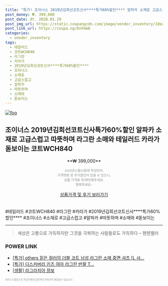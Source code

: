 ```yaml
--- 
title: "특가! 조이너스 2019년김희선코트신사****특가60%할인**** 알파카 소재로 고급스럽고 따뜻..." 
post_money: ₩. 399,000 
post_date: dt. 2020.01.29 
post_img_url: https://static.coupangcdn.com/image/vendor_inventory/10ea/e5f6208e94af67c3cb71d16c86aaf664dfee971547845bf3de7986fc2172.jpg 
post_link_url: https://coupa.ng/bnFmm6 
categories: 
  - vendor_inventory 
tags: 
  - 테일러드 
  - 코트WCH840 
  - 라그란 
  - 카라가 
  - 2019년김희선코트신사****특가60%할인**** 
  - 조이너스 
  - 소재로 
  - 고급스럽고 
  - 알파카 
  - 따뜻하며 
  - 소매와 
  - 돋보이는 
--- 
```

[![foo](https://static.coupangcdn.com/image/vendor_inventory/10ea/e5f6208e94af67c3cb71d16c86aaf664dfee971547845bf3de7986fc2172.jpg)](https://coupa.ng/bnFmm6) 

## 조이너스 2019년김희선코트신사****특가60%할인**** 알파카 소재로 고급스럽고 따뜻하며 라그란 소매와 테일러드 카라가 돋보이는 코트WCH840 
<p style="text-align: center;">**₩ 399,000**</p> 
<p style="text-align: center;"><span style="color: #898c8f; font-family: Georgia,Times,serif; font-size: 0.75em;">2020년01월29일에 작성되어, <br>가격변동 및 추가할인이 있을 수 있으니,<br> 상품 가격을 꼭!확인해주세요.<br>행복하세요~</span> 
</p>	 
<div markdown="0" style="text-align: center;"><a href="https://coupa.ng/bnFmm6" class="btn btn--success">상품가격 및 후기 보러가기</a></div> 
<br><br> 
  #테일러드 #코트WCH840 #라그란 #카라가 #2019년김희선코트신사****특가60%할인**** #조이너스 #소재로 #고급스럽고 #알파카 #따뜻하며 #소매와 #돋보이는 
<hr> 

> 세상은 고통으로 가득하지만 그것을 극복하는 사람들로도 가득하다 – 헨렌켈러 


### POWER LINK

* <a href="https://blog.naver.com/santokki14/221789600136" target="_blank">[특가] others 짙은 컬러의 더블 코트 남성 라그란 소매 중면 셔츠 [L 사...</a>
* <a href="https://blog.naver.com/an0733/221787654095" target="_blank">[특가] 디스커버리 키즈 여아 라그란 반팔 T...</a>
* <a href="https://blog.naver.com/sakai111/221766484890" target="_blank"> [생활] 라그라치아 정보 </a>

<span style="color: #898c8f; font-family: Georgia,Times,serif; font-size: 0.55em;">파트너스활동으로 작성자에게 일정액의 커미션이 제공될수 있습니다.</span> 
